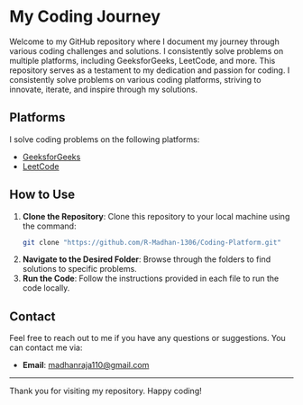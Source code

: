 # My Coding Journey

Welcome to my GitHub repository where I document my journey through various coding challenges and solutions. I consistently solve problems on multiple platforms, including GeeksforGeeks, LeetCode, and more. This repository serves as a testament to my dedication and passion for coding.
I consistently solve problems on various coding platforms, striving to innovate, iterate, and inspire through my solutions.

## Platforms

I solve coding problems on the following platforms:

- [GeeksforGeeks](https://www.geeksforgeeks.org/user/madhanrql5b/)
- [LeetCode](https://leetcode.com/u/Madhan_Raja/)


## How to Use

1. **Clone the Repository**: Clone this repository to your local machine using the command:
    ```bash
    git clone "https://github.com/R-Madhan-1306/Coding-Platform.git"
    ```
2. **Navigate to the Desired Folder**: Browse through the folders to find solutions to specific problems.
3. **Run the Code**: Follow the instructions provided in each file to run the code locally.

## Contact

Feel free to reach out to me if you have any questions or suggestions. You can contact me via:

- **Email**: [madhanraja110@gmail.com](mailto:madhanraja110@gmail.com)

  
---

Thank you for visiting my repository. Happy coding!
